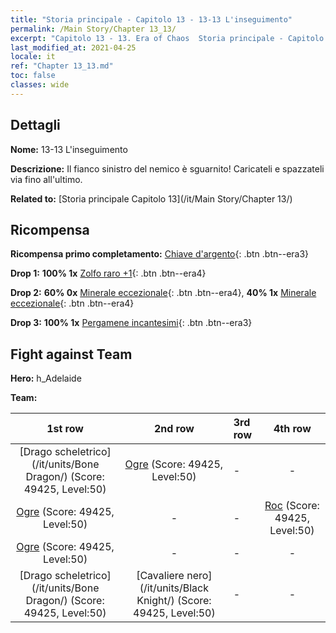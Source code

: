 ```yaml
---
title: "Storia principale - Capitolo 13 - 13-13 L'inseguimento"
permalink: /Main Story/Chapter 13_13/
excerpt: "Capitolo 13 - 13. Era of Chaos  Storia principale - Capitolo 13_13. 13-13 L'inseguimento"
last_modified_at: 2021-04-25
locale: it
ref: "Chapter 13_13.md"
toc: false
classes: wide
---
```


## Dettagli

 **Nome:** 13-13 L'inseguimento

 **Descrizione:** Il fianco sinistro del nemico è sguarnito! Caricateli e spazzateli via fino all'ultimo.

 **Related to:** [Storia principale Capitolo 13](/it/Main Story/Chapter 13/)

## Ricompensa

 **Ricompensa primo completamento:** [Chiave d'argento](/ItemsIT/con_693/){: .btn .btn--era3}

 **Drop 1:** **100% 1x** [Zolfo raro +1](/ItemsIT/mat_43/){: .btn .btn--era4}

 **Drop 2:** **60% 0x** [Minerale eccezionale](/ItemsIT/mat_33/){: .btn .btn--era4}, **40% 1x** [Minerale eccezionale](/ItemsIT/mat_33/){: .btn .btn--era4}

 **Drop 3:** **100% 1x** [Pergamene incantesimi](/ItemsIT/con_694/){: .btn .btn--era3}


## Fight against Team
 **Hero:** h_Adelaide

 **Team:**


  | 1st row | 2nd row | 3rd row | 4th row |
  |:----:|:----:|:----|:----:|
  | [Drago scheletrico](/it/units/Bone Dragon/) (Score: 49425, Level:50)  | [Ogre](/it/units/Ogre/) (Score: 49425, Level:50)  | - | - |
  | [Ogre](/it/units/Ogre/) (Score: 49425, Level:50)  | - | - | [Roc](/it/units/Roc/) (Score: 49425, Level:50)  |
  | [Ogre](/it/units/Ogre/) (Score: 49425, Level:50)  | - | - | - |
  | [Drago scheletrico](/it/units/Bone Dragon/) (Score: 49425, Level:50)  | [Cavaliere nero](/it/units/Black Knight/) (Score: 49425, Level:50)  | - | - |


